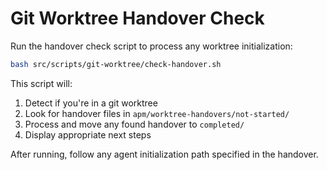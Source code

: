 # Git Worktree Handover Check

Run the handover check script to process any worktree initialization:

```bash
bash src/scripts/git-worktree/check-handover.sh
```

This script will:
1. Detect if you're in a git worktree
2. Look for handover files in `apm/worktree-handovers/not-started/`
3. Process and move any found handover to `completed/`
4. Display appropriate next steps

After running, follow any agent initialization path specified in the handover.